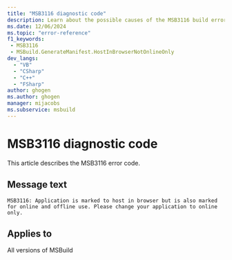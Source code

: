 ```yaml
---
title: "MSB3116 diagnostic code"
description: Learn about the possible causes of the MSB3116 build error, and get troubleshooting tips.
ms.date: 12/06/2024
ms.topic: "error-reference"
f1_keywords:
 - MSB3116
 - MSBuild.GenerateManifest.HostInBrowserNotOnlineOnly
dev_langs:
  - "VB"
  - "CSharp"
  - "C++"
  - "FSharp"
author: ghogen
ms.author: ghogen
manager: mijacobs
ms.subservice: msbuild
---
```


# MSB3116 diagnostic code

<!-- :::ErrorDefinitionDescription::: -->
<!-- :::editable-content name="introDescription"::: -->
This article describes the MSB3116 error code.
<!-- :::editable-content-end::: -->

## Message text

`MSB3116: Application is marked to host in browser but is also marked for online and offline use. Please change your application to online only.`

<!-- :::editable-content name="postOutputDescription"::: -->
<!-- :::editable-content-end::: -->
<!-- :::ErrorDefinitionDescription-end::: -->

## Applies to

All versions of MSBuild

